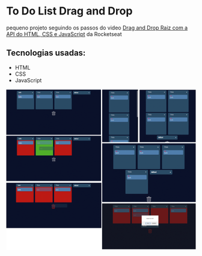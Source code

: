 # To Do List Drag and Drop 
pequeno projeto seguindo os passos do video [Drag and Drop Raiz com a API do HTML, CSS e JavaScript](https://www.youtube.com/watch?v=6wn8hpUcEcM) da Rocketseat

## Tecnologias usadas: 

* HTML
* CSS
* JavaScript

<img src="/img/dragAndDrop.png">
